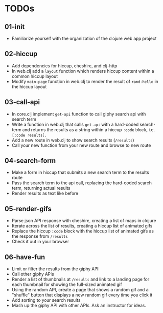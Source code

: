 # TODOs

## 01-init
* Familiarize yourself with the organization of the clojure web app project

## 02-hiccup
* Add dependencies for hiccup, cheshire, and clj-http
* In web.clj add a `layout` function which renders hiccup content within a common hiccup layout
* Modify `main-page` function in web.clj to render the result of `rand-hello` in the hiccup layout

## 03-call-api
* In core.clj implement `get-api` function to call giphy search api with search term
* Write a function in web.clj that calls `get-api` with a hard-coded search-term and returns the results as a string within a hiccup `:code` block, i.e. `[:code results]`.
* Add a new route in web.clj to show search results (`/results`)
* Call your new function from your new route and browse to new route

## 04-search-form
* Make a form in hiccup that submits a new search term to the results route
* Pass the search term to the api call, replacing the hard-coded search term, returning actual results
* Render results as text like before

## 05-render-gifs
* Parse json API response with cheshire, creating a list of maps in clojure
* Iterate across the list of results, creating a hiccup list of animated gifs
* Replace the hiccup `:code` block with the hiccup list of animated gifs as the response from `/results`
* Check it out in your browser

## 06-have-fun
* Limit or filter the results from the giphy API
* Call other giphy APIs
* Render a list of thumbnails at `/results` and link to a landing page for each thumbnail for showing the full-sized animated gif
* Using the random API, create a page that shows a random gif and a "shuffle" button that displays a new random gif every time you click it
* Add sorting to your search results
* Mash up the giphy API with other APIs. Ask an instructor for ideas.
